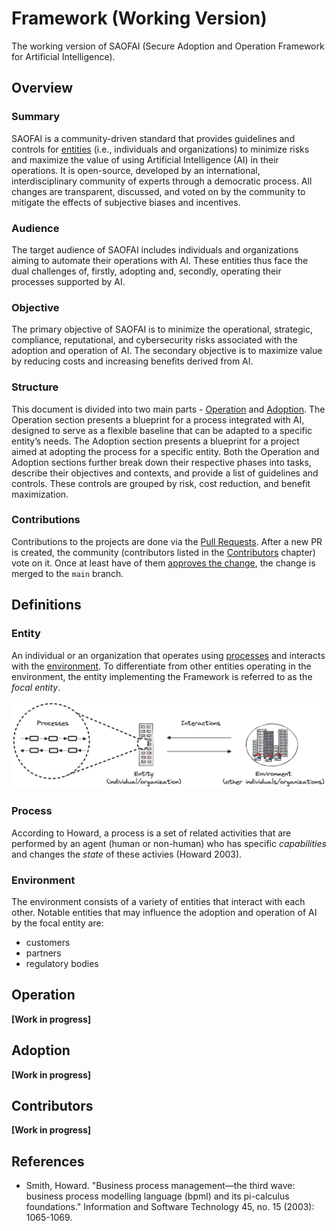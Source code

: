 # Framework (Working Version)
The working version of SAOFAI (Secure Adoption and Operation Framework for Artificial Intelligence).

## Overview

### Summary
SAOFAI is a community-driven standard that provides guidelines and controls for [entities](#entity) (i.e., individuals and organizations) to minimize risks and maximize the value of using Artificial Intelligence (AI) in their operations. It is open-source, developed by an international, interdisciplinary community of experts through a democratic process. All changes are transparent, discussed, and voted on by the community to mitigate the effects of subjective biases and incentives.

### Audience
The target audience of SAOFAI includes individuals and organizations aiming to automate their operations with AI. These entities thus face the dual challenges of, firstly, adopting and, secondly, operating their processes supported by AI.

### Objective
The primary objective of SAOFAI is to minimize the operational, strategic, compliance, reputational, and cybersecurity risks associated with the adoption and operation of AI. The secondary objective is to maximize value by reducing costs and increasing benefits derived from AI.

### Structure
This document is divided into two main parts - [Operation](#operation) and [Adoption](#adoption). The Operation section presents a blueprint for a process integrated with AI, designed to serve as a flexible baseline that can be adapted to a specific entity’s needs. The Adoption section presents a blueprint for a project aimed at adopting the process for a specific entity. Both the Operation and Adoption sections further break down their respective phases into tasks, describe their objectives and contexts, and provide a list of guidelines and controls. These controls are grouped by risk, cost reduction, and benefit maximization.

### Contributions
Contributions to the projects are done via the [Pull Requests](https://docs.github.com/en/pull-requests/collaborating-with-pull-requests/proposing-changes-to-your-work-with-pull-requests/creating-a-pull-request). After a new PR is created, the community (contributors listed in the [Contributors](https://github.com/SAOFAI/Framework#contributors) chapter) vote on it. Once at least have of them [approves the change](https://docs.github.com/en/pull-requests/collaborating-with-pull-requests/reviewing-changes-in-pull-requests/reviewing-proposed-changes-in-a-pull-request), the change is merged to the `main` branch.

## Definitions

### Entity

An individual or an organization that operates using [processes](#process) and interacts with the [environment](#environment). To differentiate from other entities operating in the environment, the entity implementing the Framework is referred to as the *focal entity*.

![Figure](Figures/EntityDefinition.png)

### Process

According to Howard, a process is a set of related activities that are performed by an agent (human or non-human) who has specific *capabilities*  and changes the *state* of these activies (Howard 2003).

### Environment

The environment consists of a variety of entities that interact with each other. Notable entities that may influence the adoption and operation of AI by the focal entity are:
- customers
- partners
- regulatory bodies

## Operation

**[Work in progress]**

## Adoption

**[Work in progress]**

## Contributors

**[Work in progress]**

## References

- Smith, Howard. "Business process management—the third wave: business process modelling language (bpml) and its pi-calculus foundations." Information and Software Technology 45, no. 15 (2003): 1065-1069.
